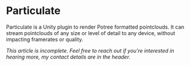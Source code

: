 # Particulate

Particulate is a Unity plugin to render Potree formatted pointclouds. It can stream pointclouds of any size or level of detail to any device, without impacting framerates or quality.

*This article is incomplete. Feel free to reach out if you're interested in hearing more, my contact details are in the header.*